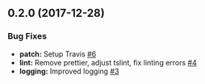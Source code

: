 ## 0.2.0 (2017-12-28)

### Bug Fixes

* **patch:** Setup Travis [#6](https://github.com/Zizzamia/perfume.js/issues/6)
* **lint:** Remove prettier, adjust tslint, fix linting errors [#4](https://github.com/Zizzamia/perfume.js/issues/4)
* **logging:** Improved logging [#3](https://github.com/Zizzamia/perfume.js/issues/3)
